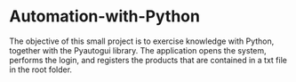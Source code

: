 # Automation-with-Python

The objective of this small project is to exercise knowledge with Python, together with the Pyautogui library. The application opens the system, performs the login, and registers the products that are contained in a txt file in the root folder.
